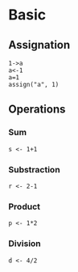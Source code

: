 # Basic

## Assignation

```
1->a
a<-1
a=1
assign("a", 1)
```

## Operations

### Sum

```
s <- 1+1
```

### Substraction

```
r <- 2-1
```

### Product

```
p <- 1*2
```

### Division

```
d <- 4/2
```
